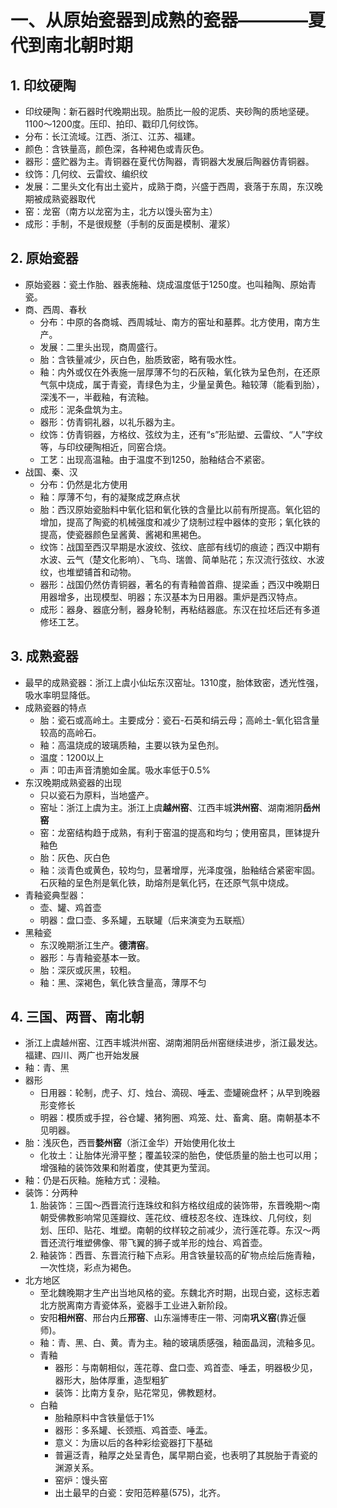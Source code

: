 # 一、从原始瓷器到成熟的瓷器————夏代到南北朝时期
## 1. 印纹硬陶
- 印纹硬陶：新石器时代晚期出现。胎质比一般的泥质、夹砂陶的质地坚硬。1100～1200度。压印、拍印、戳印几何纹饰。
- 分布：长江流域。江西、浙江、江苏、福建。
- 颜色：含铁量高，颜色深，各种褐色或青灰色。
- 器形：盛贮器为主。青铜器在夏代仿陶器，青铜器大发展后陶器仿青铜器。
- 纹饰：几何纹、云雷纹、编织纹
- 发展：二里头文化有出土瓷片，成熟于商，兴盛于西周，衰落于东周，东汉晚期被成熟瓷器取代
- 窑：龙窑（南方以龙窑为主，北方以馒头窑为主）
- 成形：手制，不是很规整（手制的反面是模制、灌浆）
## 2. 原始瓷器
- 原始瓷器：瓷土作胎、器表施釉、烧成温度低于1250度。也叫釉陶、原始青瓷。
-  商、西周、春秋
    - 分布：中原的各商城、西周城址、南方的窑址和墓葬。北方使用，南方生产。
    - 发展：二里头出现，商周盛行。
    - 胎：含铁量减少，灰白色，胎质致密，略有吸水性。
    - 釉：内外或仅在外表施一层厚薄不匀的石灰釉，氧化铁为呈色剂，在还原气氛中烧成，属于青瓷，青绿色为主，少量呈黄色。釉较薄（能看到胎），深浅不一，半截釉，有流釉。
    - 成形：泥条盘筑为主。
    - 器形：仿青铜礼器，以礼乐器为主。
    - 纹饰：仿青铜器，方格纹、弦纹为主，还有“s”形贴塑、云雷纹、“人”字纹等，与印纹硬陶相近，同窑合烧。
    - 工艺：出现高温釉。由于温度不到1250，胎釉结合不紧密。
- 战国、秦、汉
    - 分布：仍然是北方使用
    - 釉：厚薄不匀，有的凝聚成芝麻点状
    - 胎：西汉原始瓷胎料中氧化铝和氧化铁的含量比以前有所提高。氧化铝的增加，提高了陶瓷的机械强度和减少了烧制过程中器体的变形；氧化铁的提高，使瓷器颜色呈酱黄、酱褐和黑褐色。
    - 纹饰：战国至西汉早期是水波纹、弦纹、底部有线切的痕迹；西汉中期有水波、云气（楚文化影响）、飞鸟、瑞兽、简单贴花；东汉流行弦纹、水波纹，也堆塑铺首和动物。
    - 器形：战国仍然仿青铜器，著名的有青釉兽首鼎、提梁盉；西汉中晚期日用器增多，出现模型、明器；东汉基本为日用器。熏炉是西汉特点。
    - 成形：器身、器底分制，器身轮制，再粘结器底。东汉在拉坯后还有多道修坯工艺。
## 3. 成熟瓷器
- 最早的成熟瓷器：浙江上虞小仙坛东汉窑址。1310度，胎体致密，透光性强，吸水率明显降低。
- 成熟瓷器的特点
    - 胎：瓷石或高岭土。主要成分：瓷石-石英和绢云母；高岭土-氧化铝含量较高的高岭石。
    - 釉：高温烧成的玻璃质釉，主要以铁为呈色剂。
    - 温度：1200以上
    - 声：叩击声音清脆如金属。吸水率低于0.5%
- 东汉晚期成熟瓷器的出现
    - 只以瓷石为原料，当地盛产。
    - 窑址：浙江上虞为主。浙江上虞**越州窑**、江西丰城**洪州窑**、湖南湘阴**岳州窑**
    - 窑：龙窑结构趋于成熟，有利于窑温的提高和均匀；使用窑具，匣钵提升釉色
    - 胎：灰色、灰白色
    - 釉：淡青色或黄色，较均匀，显著增厚，光泽度强，胎釉结合紧密牢固。石灰釉的呈色剂是氧化铁，助熔剂是氧化钙，在还原气氛中烧成。
- 青釉瓷典型器：
    - 壶、罐、鸡首壶
    - 明器：盘口壶、多系罐，五联罐（后来演变为五联瓶）
- 黑釉瓷
    - 东汉晚期浙江生产。**德清窑**。
    - 器形：与青釉瓷基本一致。
    - 胎：深灰或灰黑，较粗。
    - 釉：黑、深褐色，氧化铁含量高，薄厚不匀
## 4. 三国、两晋、南北朝
- 浙江上虞越州窑、江西丰城洪州窑、湖南湘阴岳州窑继续进步，浙江最发达。福建、四川、两广也开始发展
- 釉：青、黑
- 器形
    - 日用器：轮制，虎子、灯、烛台、滴砚、唾盂、壶罐碗盘杯；从早到晚器形变修长
    - 明器：模质或手捏，谷仓罐、猪狗圈、鸡笼、灶、畜禽、磨。南朝基本不见明器。
- 胎：浅灰色，西晋**婺州窑**（浙江金华）开始使用化妆土
    - 化妆土：让胎体光滑平整；覆盖较深的胎色，使低质量的胎土也可以用；增强釉的装饰效果和附着度，使其更为莹润。
- 釉：仍是石灰釉。施釉方式：浸釉。
- 装饰：分两种
    1. 胎装饰：三国～西晋流行连珠纹和斜方格纹组成的装饰带，东晋晚期～南朝受佛教影响常见莲瓣纹、莲花纹、缠枝忍冬纹、连珠纹、几何纹，刻划、压印、贴花、堆塑。南朝的纹样较之前减少，流行莲花尊。东汉～两晋还流行堆塑佛像、带飞翼的狮子或羊形的烛台、鸡首壶。
    2. 釉装饰：西晋、东晋流行釉下点彩。用含铁量较高的矿物点绘后施青釉，一次性烧，彩点为褐色。
- 北方地区
    - 至北魏晚期才生产出当地风格的瓷。东魏北齐时期，出现白瓷，这标志着北方脱离南方青瓷体系，瓷器手工业进入新阶段。
    - 安阳**相州窑**、邢台内丘**邢窑**、山东淄博枣庄一带、河南**巩义窑**(靠近偃师)。
    - 釉：青、黑、白、黄。青为主。釉的玻璃质感强，釉面晶润，流釉多见。
    - 青釉
        - 器形：与南朝相似，莲花尊、盘口壶、鸡首壶、唾盂，明器极少见，器形大，胎体厚重，造型粗犷
        - 装饰：比南方复杂，贴花常见，佛教题材。
    - 白釉
        - 胎釉原料中含铁量低于1%
        - 器形：多系罐、长颈瓶、鸡首壶、唾盂。
        - 意义：为唐以后的各种彩绘瓷器打下基础
        - 普遍泛青，釉厚之处呈青色，属早期白瓷，也表明了其脱胎于青瓷的渊源关系。
        - 窑炉：馒头窑
        - 出土最早的白瓷：安阳范粹墓(575)，北齐。